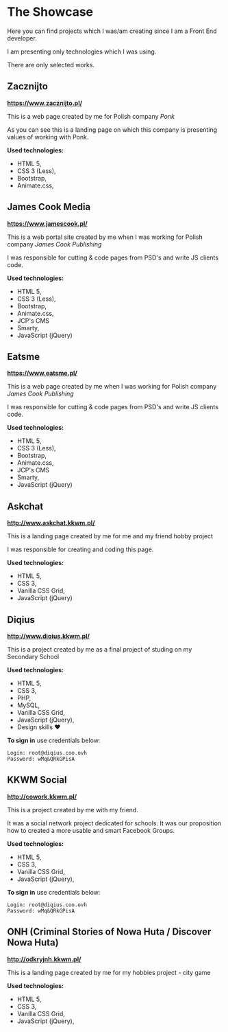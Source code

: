 # The Showcase

Here you can find projects which I was/am creating since I am a Front End developer.

I am presenting only technologies which I was using.

There are only selected works. 

## Zacznijto

**https://www.zacznijto.pl/**

This is a web page created by me for Polish company _Ponk_

As you can see this is a landing page on which this company is presenting values of working with Ponk.

**Used technologies:**

- HTML 5,
- CSS 3 (Less),
- Bootstrap,
- Animate.css,

## James Cook Media

**https://www.jamescook.pl/**

This is a web portal site created by me when I was working for Polish company _James Cook Publishing_

I was responsible for cutting & code pages from PSD's and write JS clients code.

**Used technologies:**

- HTML 5,
- CSS 3 (Less),
- Bootstrap,
- Animate.css,
- JCP's CMS
- Smarty,
- JavaScript (jQuery)

## Eatsme

**https://www.eatsme.pl/**

This is a web page created by me when I was working for Polish company _James Cook Publishing_

I was responsible for cutting & code pages from PSD's and write JS clients code.

**Used technologies:**

- HTML 5,
- CSS 3 (Less),
- Bootstrap,
- Animate.css,
- JCP's CMS
- Smarty,
- JavaScript (jQuery)

## Askchat

**http://www.askchat.kkwm.pl/**

This is a landing page created by me for me and my friend hobby project

I was responsible for creating and coding this page.

**Used technologies:**

- HTML 5,
- CSS 3,
- Vanilla CSS Grid,
- JavaScript (jQuery)

## Diqius

**http://www.diqius.kkwm.pl/**

This is a project created by me as a final project of studing on my Secondary School

**Used technologies:**

- HTML 5,
- CSS 3,
- PHP,
- MySQL,
- Vanilla CSS Grid,
- JavaScript (jQuery),
- Design skills :heart:

**To sign in** use credentials below:

```
Login: root@diqius.coo.ovh
Password: wMq&QRkGPisA
```

## KKWM Social

**http://cowork.kkwm.pl/**

This is a project created by me with my friend. 

It was a social network project dedicated for schools. It was our proposition how to created a more usable and smart Facebook Groups.

**Used technologies:**

- HTML 5,
- CSS 3,
- Vanilla CSS Grid,
- JavaScript (jQuery),

**To sign in** use credentials below:

```
Login: root@diqius.coo.ovh
Password: wMq&QRkGPisA
```

## ONH (Criminal Stories of Nowa Huta / Discover Nowa Huta)

**http://odkryjnh.kkwm.pl/**

This is a landing page created by me for my hobbies project - city game

**Used technologies:**

- HTML 5,
- CSS 3,
- Vanilla CSS Grid,
- JavaScript (jQuery),
